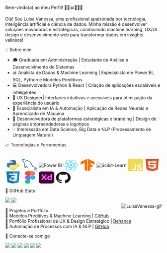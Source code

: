 Bem-vindo(a) ao meu Perfil! 👩‍💻📊🎨🤖🚀  

Olá! Sou Luisa Vanessa, uma profissional apaixonada por tecnologia, inteligência artificial e ciência de dados. Minha missão é desenvolver soluções inovadoras e estratégicas, combinando machine learning, UX/UI design e desenvolvimento web para transformar dados em insights valiosos!  

💡 Sobre mim
- 🎓 Graduada em Administração | Estudante de Análise e Desenvolvimento de Sistemas  
- 📊 Analista de Dados & Machine Learning | Especialista em Power BI, SQL, Python e Modelos Preditivos  
- 💻 Desenvolvedora Python & React | Criação de aplicações escaláveis e inteligentes  
- 🎨 UX Designer| Interfaces intuitivas e acessíveis para otimização da experiência do usuário  
- 🤖 Especialista em IA & Automação | Aplicação de Redes Neurais e Aprendizado de Máquina  
- 🚀 Desenvolvedora de plataformas estratégicas e branding | Design de páginas empreendedoras e logotipos  
- 💡 Interessada em Data Science, Big Data e NLP (Processamento de Linguagem Natural)  



📈 Tecnologias e Ferramentas
<div style="display: inline_block"><br>  
  <img align="center" alt="Python" height="40" width="50" src="https://raw.githubusercontent.com/devicons/devicon/master/icons/python/python-original.svg">  
  <img align="center" alt="SQL" height="40" width="50" src="https://raw.githubusercontent.com/devicons/devicon/master/icons/mysql/mysql-original.svg">  
  <img align="center" alt="Power BI" height="40" width="50" src="https://cdn.worldvectorlogo.com/logos/power-bi.svg">  
  <img align="center" alt="React" height="40" width="50" src="https://raw.githubusercontent.com/devicons/devicon/master/icons/react/react-original.svg">  
  <img align="center" alt="TensorFlow" height="40" width="50" src="https://raw.githubusercontent.com/devicons/devicon/master/icons/tensorflow/tensorflow-original.svg">  
  <img align="center" alt="Scikit-Learn" height="40" width="50" src="https://raw.githubusercontent.com/devicons/devicon/master/icons/scikit-learn/scikit-learn-original.svg">  
  <img align="center" alt="JavaScript" height="40" width="50" src="https://raw.githubusercontent.com/devicons/devicon/master/icons/javascript/javascript-plain.svg">  
  <img align="center" alt="HTML5" height="40" width="50" src="https://raw.githubusercontent.com/devicons/devicon/master/icons/html5/html5-original.svg">  
  <img align="center" alt="CSS3" height="40" width="50" src="https://raw.githubusercontent.com/devicons/devicon/master/icons/css3/css3-original.svg">  
  <img align="center" alt="Figma" height="40" width="50" src="https://raw.githubusercontent.com/devicons/devicon/master/icons/figma/figma-original.svg">  
  <img align="center" alt="Adobe XD" height="40" width="50" src="https://raw.githubusercontent.com/devicons/devicon/master/icons/xd/xd-original.svg">  
  <img align="center" alt="GitHub" height="40" width="50" src="https://raw.githubusercontent.com/devicons/devicon/master/icons/github/github-original.svg">  
</div>



📌 GitHub Stats  
<div>  
  <a href="https://beacons.ai/Luisavanessa31">  
    <img height="180em" src="https://github-readme-stats.vercel.app/api?username=Luisavanessa31&show_icons=true&theme=dracula&include_all_commits=true&count_private=true"/>  
    <img height="180em" src="https://github-readme-stats.vercel.app/api/top-langs/?username=Luisavanessa31&layout=compact&langs_count=16&theme=dracula"/>  
  </a>  
</div>  
<img align="right" alt="LuisaVanessa-gif" src="https://cdn.discordapp.com/attachments/795358919417397246/825430589581688872/hi.gif">  



📌 Projetos e Portfólio  
🔗 Modelos Preditivos & Machine Learning | [GitHub](https://github.com/Luisavanessa31/Estudos-de-Dados-Demonstrativos)  
🔗 Portfólio Profissional de UX & Design Estratégico | [Behance](https://www.behance.net/)  
🔗 Automação de Processos com IA & NLP | [GitHub](https://github.com/)  



🔗 Conecte-se comigo
<div>  
  <a href="https://www.youtube.com/@luisavanessaevangelista5157/featured" target="_blank"><img src="https://img.shields.io/badge/YouTube-FF0000?style=for-the-badge&logo=youtube&logoColor=white"></a>  
  <a href="https://www.instagram.com/elilexlv2031/" target="_blank"><img src="https://img.shields.io/badge/-Instagram-%23E4405F?style=for-the-badge&logo=instagram&logoColor=white"></a>  
  <a href="https://www.linkedin.com/in/luisa-vanessa-evangelista-888b7b188/" target="_blank"><img src="https://img.shields.io/badge/-LinkedIn-%230077B5?style=for-the-badge&logo=linkedin&logoColor=white"></a>  
  <a href="https://twitter.com/LuisaVanessa?s=09" target="_blank"><img src="https://img.shields.io/badge/Twitter-1DA1F2?style=for-the-badge&logo=twitter&logoColor=white"></a>  
  <a href="mailto:luisavanessa27@gmail.com"><img src="https://img.shields.io/badge/-Gmail-%23333?style=for-the-badge&logo=gmail&logoColor=white"></a>  
  <a href="https://discord.gg/wagxzStdcR" target="_blank"><img src="https://img.shields.io/badge/Discord-LVSustentável%232816-7289DA?style=for-the-badge&logo=discord&logoColor=white"></a>  
</div>  



